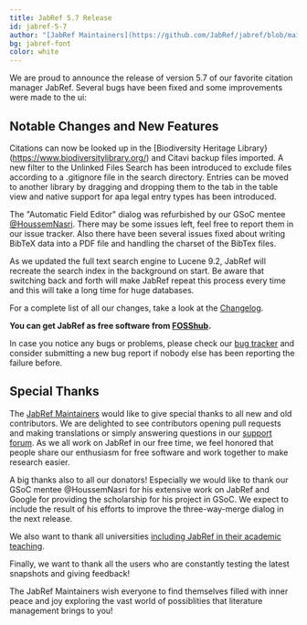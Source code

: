 ```yaml
---
title: JabRef 5.7 Release
id: jabref-5-7
author: "[JabRef Maintainers](https://github.com/JabRef/jabref/blob/main/MAINTAINERS)"
bg: jabref-font
color: white
---
```


We are proud to announce the release of version 5.7 of our favorite citation manager JabRef. Several bugs have been fixed and some improvements were made to the ui:

## Notable Changes and New Features

Citations can now be looked up in the [Biodiversity Heritage Library}(https://www.biodiversitylibrary.org/) and Citavi backup files imported. A new filter to the Unlinked Files Search has been introduced to exclude files according to a .gitignore file in the search directory. Entries can be moved to another library by dragging and dropping them to the tab in the table view and native support for apa legal entry types has been introduced.

The "Automatic Field Editor" dialog was refurbished by our GSoC mentee [@HoussemNasri](https://github.com/HoussemNasri). There may be some issues left, feel free to report them in our issue tracker. Also there have been several issues fixed about writing BibTeX data into a PDF file and handling the charset of the BibTex files.

As we updated the full text search engine to Lucene 9.2, JabRef will recreate the search index in the background on start. Be aware that switching back and forth will make JabRef repeat this process every time and this will take a long time for huge databases.

For a complete list of all our changes, take a look at the [Changelog](https://github.com/JabRef/jabref/blob/main/CHANGELOG.md).

**You can get JabRef as free software from [FOSShub](https://www.fosshub.com/JabRef.html).**

In case you notice any bugs or problems, please check our [bug tracker](https://github.com/JabRef/jabref/issues) and consider submitting a new bug report if nobody else has been reporting the failure before.

## Special Thanks

The [JabRef Maintainers](https://github.com/JabRef/jabref/blob/main/MAINTAINERS) would like to give special thanks to all new and old contributors. We are delighted to see contributors opening pull requests and making translations or simply answering questions in our [support forum](https://discourse.jabref.org/).
As we all work on JabRef in our free time, we feel honored that people share our enthusiasm for free software and work together to make research easier.

A big thanks also to all our donators! Especially we would like to thank our GSoC mentee @HoussemNasri for his extensive work on JabRef and Google for providing the scholarship for his project in GSoC. We expect to include the result of his efforts to improve the three-way-merge dialog in the next release.

We also want to thank all universities [including JabRef in their academic teaching](https://devdocs.jabref.org/teaching).

Finally, we want to thank all the users who are constantly testing the latest snapshots and giving feedback!

The JabRef Maintainers wish everyone to find themselves filled with inner peace and joy exploring the vast world of possiblities that literature management brings to you!
